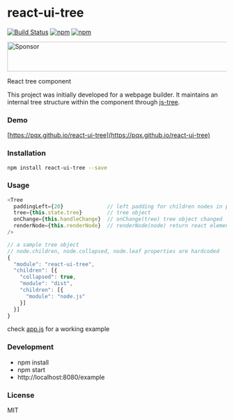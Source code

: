 # react-ui-tree
[![Build Status](https://travis-ci.org/pqx/react-ui-tree.svg)](https://travis-ci.org/pqx/react-ui-tree)
[![npm](https://img.shields.io/npm/v/react-ui-tree.svg)](https://www.npmjs.com/package/react-ui-tree)
[![npm](https://img.shields.io/npm/dm/react-ui-tree.svg)](https://www.npmjs.com/package/react-ui-tree)

<a target='_blank' rel='nofollow' href='https://app.codesponsor.io/link/FePD8SysdYMQPkxMdAFPzUxj/pqx/react-ui-tree'>
  <img alt='Sponsor' width='888' height='68' src='https://app.codesponsor.io/embed/FePD8SysdYMQPkxMdAFPzUxj/pqx/react-ui-tree.svg' />
</a>

React tree component

This project was initially developed for a webpage builder. It maintains an internal tree structure within the component through [js-tree](https://github.com/wangzuo/js-tree).

### Demo
[https://pqx.github.io/react-ui-tree](https://pqx.github.io/react-ui-tree)

### Installation
``` sh
npm install react-ui-tree --save
```

### Usage
``` javascript
<Tree
  paddingLeft={20}              // left padding for children nodes in pixels
  tree={this.state.tree}        // tree object
  onChange={this.handleChange}  // onChange(tree) tree object changed
  renderNode={this.renderNode}  // renderNode(node) return react element
/>

// a sample tree object
// node.children, node.collapsed, node.leaf properties are hardcoded
{
  "module": "react-ui-tree",
  "children": [{
    "collapsed": true,
    "module": "dist",
    "children": [{
      "module": "node.js"
    }]
  }]
}
```
check [app.js](https://github.com/pqx/react-ui-tree/blob/master/example/app.js) for a working example

### Development
- npm install
- npm start
- http://localhost:8080/example

### License
MIT
